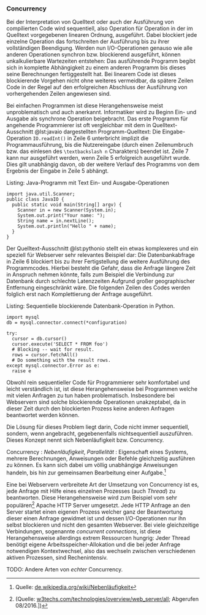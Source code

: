 ### Concurrency
Bei der Interpretation von Quelltext oder auch der Ausführung von compilierten Code wird sequentiell, also Operation für Operation in der im Quelltext vorgegebenen linearen Ordnung, ausgeführt. Dabei blockiert jede einzelne Operation das fortschreiten der Ausführung bis zu ihrer vollständigen Beendigung. Werden nun I/O-Operationen genauso wie alle anderen Operationen synchron bzw. blockierend ausgeführt, können unkalkulierbare Wartezeiten entstehen: Das ausführende Programm begibt sich in komplette Abhängigkeit zu einem anderen Programm bis dieses seine Berechnungen fertiggestellt hat. Bei linearem Code ist dieses blockierende Vorgehen nicht ohne weiteres vermeidbar, da spätere Zeilen Code in der Regel auf den erfolgreichen Abschluss der Ausführung von vorhergehenden Zeilen angewiesen sind.

Bei einfachen Programmen ist diese Herangehensweise meist unproblematisch und auch anerkannt. Informatiker wird zu Beginn Ein- und Ausgabe als synchrone Operation beigebracht. Das erste Programm für angehende Programmierer ist oft vergleichbar mit dem in Quelltext-Ausschnitt @lst:javaio dargestellten Programm-Quelltext: Die Eingabe-Operation `IO.readInt()` in Zeile 6 unterbricht implizit die Programmausführung, bis die Nutzereingabe (durch einen Zeilenumbruch bzw. das einlesen des `\textbackslash n` Charakters) beendet ist. Zeile 7 kann nur ausgeführt werden, wenn Zeile 5 erfolgreich ausgeführt wurde. Dies gilt unabhängig davon, ob der weitere Verlauf des Programms von dem Ergebnis der Eingabe in Zeile 5 abhängt.

Listing: Java-Programm mit Text Ein- und Ausgabe-Operationen

~~~{#lst:javaio .java}
import java.util.Scanner;
public class JavaIO {
  public static void main(String[] argv) {
    Scanner in = new Scanner(System.in);
    System.out.print("Your name: ");
    String name = in.nextLine();
    System.out.println("Hello " + name);
  }
}
~~~

Der Quelltext-Ausschnitt @lst:pythonio stellt ein etwas komplexeres und ein speziell für Webserver sehr relevantes Beispiel dar: Die Datenbankabfrage in Zeile 6 blockiert bis zu ihrer Fertigstellung die weitere Ausführung des Programmcodes. Hierbei besteht die Gefahr, dass die Anfrage längere Zeit in Anspruch nehmen könnte, falls zum Beispiel die Verbindung zur Datenbank durch schlechte Latenzzeiten Aufgrund großer geographischer Entfernung eingeschränkt wäre. Die folgenden Zeilen des Codes werden folglich erst nach Komplettierung der Anfrage ausgeführt.

Listing: Sequentielle blockierende Datenbank-Operation in Python.

~~~{#lst:pythonio .python}
import mysql
db = mysql.connector.connect(*configuration)

try:
  cursor = db.cursor()
  cursor.execute('SELECT * FROM foo')
  # Blocking -- wait for result.
  rows = cursor.fetchAll()
  # Do something with the result rows.
except mysql.connector.Error as e:
  raise e
~~~

Obwohl rein sequentieller Code für Programmierer sehr komfortabel und leicht verständlich ist, ist diese Herangehensweise bei Programmen welche mit vielen Anfragen zu tun haben problematisch. Insbesondere bei Webservern sind solche blockierende Operationen unakzeptabel, da in dieser Zeit durch den blockierten Prozess keine anderen Anfragen beantwortet werden können.

Die Lösung für dieses Problem liegt darin, Code nicht immer sequentiell, sondern, wenn angebracht, gegebenenfalls nichtsequentiell auszuführen. Dieses Konzept nennt sich Nebenläufigkeit bzw. Concurrency.

Concurrency
  : *Nebenläufigkeit*, *Parallelität*
  : Eigenschaft eines Systems, mehrere Berechnungen, Anweisungen oder Befehle gleichzeitig ausführen zu können. Es kann sich dabei um völlig unabhängige Anweisungen handeln, bis hin zur gemeinsamen Bearbeitung einer Aufgabe.[^1]

[^1]: Quelle: [de.wikipedia.org/wiki/Nebenläufigkeit](https://de.wikipedia.org/wiki/Nebenl%C3%A4ufigkeit)

Eine bei Webservern verbreitete Art der Umsetzung von Concurrency ist es, jede Anfrage mit Hilfe eines einzelnen Prozesses (auch *Thread*) zu beantworten. Diese Herangehensweise wird zum Beispiel vom sehr populären[^2] Apache HTTP Server umgesetzt. Jede HTTP Anfrage an den Server startet einen eigenen Prozess welcher ganz der Beantwortung dieser einen Anfrage gewidmet ist und dessen I/O-Operationen nur ihn selbst blockieren und nicht den gesamten Webserver. Bei viele gleichzeitige Verbindungen, sogenannte *concurrent connections*, ist diese Herangehensweise allerdings extrem Ressourcen hungrig: Jeder Thread benötigt eigene Arbeitsspeicher-Allokation und die bei jeder Anfrage notwendigen Kontextwechsel, also das wechseln zwischen verschiedenen aktiven Prozessen, sind Rechenintensiv.

[^2]: (Quelle: [w3techs.com/technologies/overview/web_server/all](https://w3techs.com/technologies/overview/web_server/all); Abgerufen 08/2016.])

TODO: Andere Arten von *echter* Concurrency.

